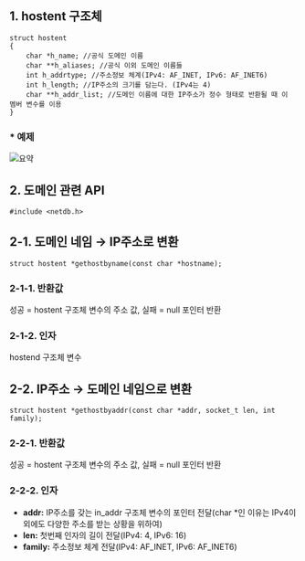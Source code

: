 ## 1. hostent 구조체
	struct hostent
	{
		char *h_name; //공식 도메인 이름
		char **h_aliases; //공식 이외 도메인 이름들
		int h_addrtype; //주소정보 체계(IPv4: AF_INET, IPv6: AF_INET6)
		int h_length; //IP주소의 크기를 담는다. (IPv4는 4)
		char **h_addr_list; //도메인 이름에 대한 IP주소가 정수 형태로 반환될 때 이 멤버 변수를 이용
	}
### * 예제

![요약](http://img1.daumcdn.net/thumb/R1920x0/?fname=http%3A%2F%2Fcfile4.uf.tistory.com%2Fimage%2F25207D4B58E34CD41A50D7)

## 2. 도메인 관련 API

`#include <netdb.h>`

## 2-1. 도메인 네임 → IP주소로 변환
`struct hostent *gethostbyname(const char *hostname);`

### 2-1-1. 반환값
성공 = hostent 구조체 변수의 주소 값, 실패 = null 포인터 반환

### 2-1-2. 인자
hostend 구조체 변수

## 2-2. IP주소 → 도메인 네임으로 변환
`struct hostent *gethostbyaddr(const char *addr, socket_t len, int family);`

### 2-2-1. 반환값
성공 = hostent 구조체 변수의 주소 값, 실패 = null 포인터 반환

### 2-2-2. 인자
* **addr:** IP주소를 갖는 in_addr 구조체 변수의 포인터 전달(char *인 이유는 IPv4이외에도 다양한 주소를 받는 상황을 위하여)
* **len:** 첫번째 인자의 길이 전달(IPv4: 4, IPv6: 16)
* **family:** 주소정보 체계 전달(IPv4: AF_INET, IPv6: AF_INET6)
